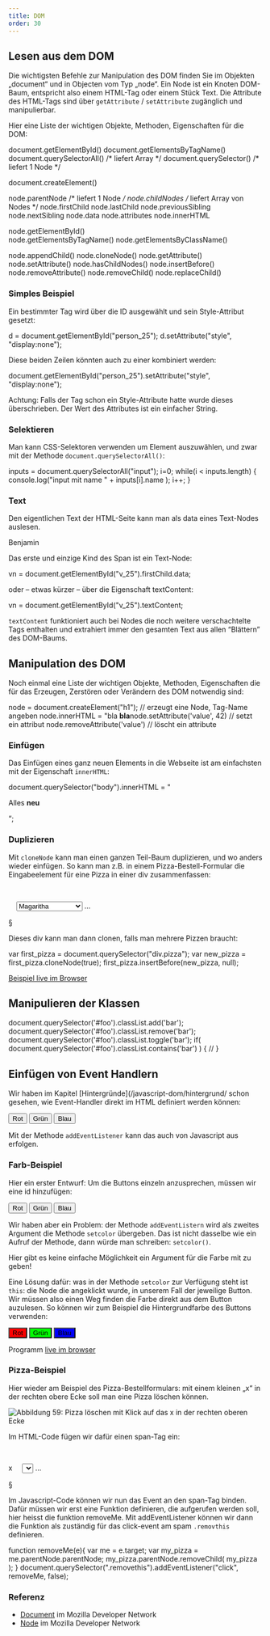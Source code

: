 ```yaml
---
title: DOM
order: 30
---
```


Lesen aus dem DOM 
-------------------
Die wichtigsten Befehle zur Manipulation des DOM finden Sie im Objekten „document“ und in Objecten vom Typ „node“. 
Ein Node ist ein Knoten DOM-Baum, entspricht also einem HTML-Tag oder einem Stück Text. 
Die Attribute des HTML-Tags sind über `getAttribute` / `setAttribute` zugänglich und manipulierbar.

Hier eine Liste der wichtigen Objekte, Methoden, Eigenschaften für die DOM:

<javascript>
document.getElementById() 
document.getElementsByTagName() 
document.querySelectorAll()   /* liefert Array   */
document.querySelector()      /* liefert 1 Node  */

document.createElement()

node.parentNode   /* liefert 1 Node          */
node.childNodes   /* liefert Array von Nodes */
node.firstChild
node.lastChild
node.previousSibling
node.nextSibling
node.data
node.attributes
node.innerHTML


node.getElementById()            
node.getElementsByTagName() 
node.getElementsByClassName() 

node.appendChild()
node.cloneNode()
node.getAttribute()
node.setAttribute()
node.hasChildNodes()
node.insertBefore()
node.removeAttribute()
node.removeChild()
node.replaceChild()
</javascript>

### Simples Beispiel

Ein bestimmter Tag wird über die ID ausgewählt und sein Style-Attribut gesetzt:

<javascript>
d = document.getElementById("person_25");
d.setAttribute("style", "display:none");
</javascript>

Diese beiden Zeilen könnten auch zu einer kombiniert werden:

<javascript>
document.getElementById("person_25").setAttribute("style", "display:none");
</javascript>

Achtung: Falls der Tag schon ein Style-Attribute hatte wurde dieses überschrieben.  Der Wert des Attributes ist ein einfacher String.

### Selektieren

Man kann CSS-Selektoren verwenden um Element auszuwählen, und zwar mit der Methode `document.querySelectorAll()`:

<javascript>
inputs = document.querySelectorAll("input");
i=0;
while(i < inputs.length) {
  console.log("input mit name " + inputs[i].name );
  i++;
}
</javascript>

### Text

Den eigentlichen Text der HTML-Seite kann man als data eines Text-Nodes auslesen.

<htmlcode>
<span id="v_25" class="vorname">Benjamin</span>
</htmlcode>

Das erste und einzige Kind des Span ist ein Text-Node:

<javascript>
vn = document.getElementById("v_25").firstChild.data;
</javascript>

oder – etwas kürzer – über die Eigenschaft textContent:

<javascript>
vn = document.getElementById("v_25").textContent;
</javascript>

`textContent` funktioniert auch bei Nodes die noch weitere verschachtelte 
Tags enthalten und extrahiert immer den gesamten Text aus allen “Blättern” des DOM-Baums.

Manipulation des DOM 
----------------------
Noch einmal eine Liste der wichtigen Objekte, Methoden, Eigenschaften die für das Erzeugen, Zerstören oder Verändern des DOM notwendig sind:

<javascript>
node = document.createElement("h1");  
                // erzeugt eine Node, Tag-Name angeben
node.innerHTML = "bla <strong>bla</strong bla";                
                // Zugriff auf den "Inhalt" der node als String, 
                // ist of schneller als DOM manipulation! 
node.appendChild(newchild);     
                // fügt die newchild als Kind an 
newnode = node.cloneNode()    
                // gibt eine Kopie der Node zurück, 
                // die Kopie ist noch nicht im DOM Baum eingefügt! 
node.insertBefore(newchild, oldchild)    
                // fügt newchild als Kind von node ein, vor dem oldchild 
oldchild = node.removeChild(child)    
                // löscht child als Kind von node, 
                // gibt es als "frei schwebende" node zurück 
node.replaceChild(newchild, oldchild)  
                // ersetzt kind oldchild durch kind newchild 

node.setAttribute('value', 42)  // setzt ein attribut 
node.removeAttribute('value')   // löscht ein attribute 
</javascript>

### Einfügen

Das Einfügen eines ganz neuen Elements in die Webseite ist am einfachsten mit der Eigenschaft `innerHTML`:

<javascript>
document.querySelector("body").innerHTML = "<p>Alles <b>neu</b></p>“;
</javascript>

### Duplizieren

Mit `cloneNode` kann man einen ganzen Teil-Baum duplizieren, und wo anders wieder einfügen. So kann man z.B. in einem Pizza-Bestell-Formular die Eingabeelement für eine Pizza in einer div zusammenfassen:

<htmlcode>
  <div class="pizza">
    <p>
      <select name="pizzatype[]">
        <option>Magaritha</option>
        <option>Vegetarian</option>
        <option>Quattro Staggione</option>
      </select>
      ...
    </p>
  </div>
</htmlcode>

§

Dieses div kann man dann clonen, falls man mehrere Pizzen braucht:

<javascript>
  var first_pizza = document.querySelector("div.pizza");
  var new_pizza = first_pizza.cloneNode(true);
  first_pizza.insertBefore(new_pizza, null);
</javascript>

[Beispiel live im Browser](/images/moreformjs.html)


Manipulieren der Klassen
-------------------------



<javascript>
document.querySelector('#foo').classList.add('bar');
document.querySelector('#foo').classList.remove('bar');
document.querySelector('#foo').classList.toggle('bar');
if( document.querySelector('#foo').classList.contains('bar') ) {
  // 
}
</javascript>



Einfügen von Event Handlern
-----------------------------
Wir haben im Kapitel [Hintergründe](/javascript-dom/hintergrund/ schon gesehen, 
wie Event-Handler direkt im HTML definiert werden können:

<htmlcode>
<form>
  <input type="button" value="Rot"  onclick="setcolor('red')">
  <input type="button" value="Grün" onclick="setcolor('#0F0')">
  <input type="button" value="Blau" onclick="setcolor('blue')">
</form>
<script>
  function setcolor( c ) {
    b = document.getElementById('farbfeld');
    b.style.backgroundColor = c
  }
</script>
</htmlcode>

Mit der Methode `addEventListener` kann das auch von Javascript aus erfolgen. 

### Farb-Beispiel

Hier ein erster Entwurf: Um die Buttons einzeln anzusprechen,
müssen wir eine id hinzufügen:

<htmlcode>
<form>
  <input type="button" value="Rot"  id="r">
  <input type="button" value="Grün" id="g">
  <input type="button" value="Blau" id="b">
</form>
<script>
  function setcolor( ev ) {
    b = document.getElementById('farbfeld');
    b.style.backgroundColor = 'red';
  }
  document.getElementById('r').addEventListener('click', setcolor);
  document.getElementById('g').addEventListener('click', setcolor);
  document.getElementById('b').addEventListener('click', setcolor);
</script>
</htmlcode>

Wir haben aber ein Problem: der Methode `addEventListern` wird als
zweites Argument die Methode `setcolor` übergeben.  Das ist nicht dasselbe
wie ein Aufruf der Methode, dann würde man schreiben: `setcolor()`.

Hier gibt es keine einfache Möglichkeit ein Argument für die Farbe mit zu geben!

Eine Lösung dafür: was in der Methode `setcolor` zur Verfügung steht
ist `this`: die Node die angeklickt wurde, in unserem Fall der jeweilige Button.
Wir müssen also einen Weg finden die Farbe direkt aus dem Button auzulesen.
So können wir zum Beispiel die Hintergrundfarbe des Buttons verwenden:


<htmlcode>
<form>
  <input type="button" value="Rot"  style="background-color:red"  id="r">
  <input type="button" value="Grün" style="background-color:#0F0" id="g">
  <input type="button" value="Blau" style="background-color:blue" id="b">
</form>
<script>
  function setcolor( ev ) {
    b = document.getElementById('farbfeld');
    b.style.backgroundColor = this.style.backgroundColor;
  }
  document.getElementById('r').addEventListener('click', setcolor);
  document.getElementById('g').addEventListener('click', setcolor);
  document.getElementById('b').addEventListener('click', setcolor);
</script>
</htmlcode>

Programm [live im browser](/images/farbfeld-dom.html)


### Pizza-Beispiel

Hier wieder am Beispiel des Pizza-Bestellformulars: mit einem kleinen „x“ in der rechten obere Ecke soll man eine Pizza löschen können.


![Abbildung 59: Pizza löschen mit Klick auf das x in der rechten oberen Ecke](/images/image265.png)

Im HTML-Code fügen wir dafür einen span-Tag ein:

<htmlcode>
 <div class="pizza">
    <p>
      <span class="removethis">x</span>
      <select name="pizzatype[]">…</select>
      …
    </p>
  </div>
</htmlcode>

§

Im Javascript-Code können wir nun das Event an den span-Tag binden. Dafür müssen
wir erst eine Funktion definieren, die aufgerufen werden soll, hier heisst die
funktion removeMe. Mit addEventListener können wir dann die Funktion als
zuständig für das click-event am spam `.removthis` definieren.

<javascript>
function removeMe(e){
  var me = e.target;
  var my_pizza = me.parentNode.parentNode;
  my_pizza.parentNode.removeChild( my_pizza ); 
}
document.querySelector(".removethis").addEventListener("click", removeMe, false); 
</javascript>

### Referenz

* [Document](https://developer.mozilla.org/en-US/docs/Web/API/Document) im Mozilla Developer Network 
* [Node](https://developer.mozilla.org/en-US/docs/Web/API/Node) im Mozilla Developer Network 

